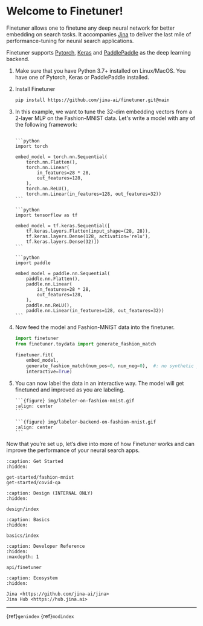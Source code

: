 # Welcome to Finetuner!

Finetuner allows one to finetune any deep neural network for better embedding on search tasks. It accompanies [Jina](https://github.com/jina-ai/jina) to deliver the last mile of performance-tuning for neural search applications.

Finetuner supports [Pytorch](https://pytorch.org/), [Keras](https://keras.io/) and [PaddlePaddle](https://github.com/PaddlePaddle/Paddle) as the deep learning backend.  

1. Make sure that you have Python 3.7+ installed on Linux/MacOS. You have one of Pytorch, Keras or PaddlePaddle installed.
2. Install Finetuner
   ```bash
   pip install https://github.com/jina-ai/finetuner.git@main
   ```
3. In this example, we want to tune the 32-dim embedding vectors from a 2-layer MLP on the Fashion-MNIST data. Let's write a model with any of the following framework:
   ````{tab} PyTorch
   
   ```python
   import torch
   
   embed_model = torch.nn.Sequential(
       torch.nn.Flatten(),
       torch.nn.Linear(
           in_features=28 * 28,
           out_features=128,
       ),
       torch.nn.ReLU(),
       torch.nn.Linear(in_features=128, out_features=32))
   ```
   
   ````
   ````{tab} Keras
   ```python
   import tensorflow as tf
   
   embed_model = tf.keras.Sequential([
       tf.keras.layers.Flatten(input_shape=(28, 28)),
       tf.keras.layers.Dense(128, activation='relu'),
       tf.keras.layers.Dense(32)])
   ```
   ````
   ````{tab} Paddle
   ```python
   import paddle
   
   embed_model = paddle.nn.Sequential(
       paddle.nn.Flatten(),
       paddle.nn.Linear(
           in_features=28 * 28,
           out_features=128,
       ),
       paddle.nn.ReLU(),
       paddle.nn.Linear(in_features=128, out_features=32))
   ```
   ````
4. Now feed the model and Fashion-MNIST data into the finetuner.
   ```python
   import finetuner
   from finetuner.toydata import generate_fashion_match
   
   finetuner.fit(
       embed_model,
       generate_fashion_match(num_pos=0, num_neg=0),  #: no synthetic positive & negative examples 
       interactive=True)
   ```

5. You can now label the data in an interactive way. The model will get finetuned and improved as you are labeling.
   
   ````{tab} Frontend
   ```{figure} img/labeler-on-fashion-mnist.gif
   :align: center
   ```
   ````
   
   ````{tab} Backend
   ```{figure} img/labeler-backend-on-fashion-mnist.gif
   :align: center
   ```
   ````

Now that you’re set up, let’s dive into more of how Finetuner works and can improve the performance of your neural search apps.


```{toctree}
:caption: Get Started
:hidden:

get-started/fashion-mnist
get-started/covid-qa
```


```{toctree}
:caption: Design (INTERNAL ONLY)
:hidden:

design/index
```

```{toctree}
:caption: Basics
:hidden:

basics/index
```


```{toctree}
:caption: Developer Reference
:hidden:
:maxdepth: 1

api/finetuner
```


```{toctree}
:caption: Ecosystem
:hidden:

Jina <https://github.com/jina-ai/jina>
Jina Hub <https://hub.jina.ai>
```

---
{ref}`genindex` {ref}`modindex`

